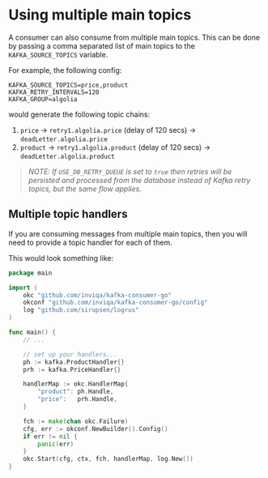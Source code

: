 # Using multiple main topics

A consumer can also consume from multiple main topics. This can be done by passing a comma separated list of main topics to the `KAFKA_SOURCE_TOPICS` variable.

For example, the following config:

```
KAFKA_SOURCE_TOPICS=price,product
KAFKA_RETRY_INTERVALS=120
KAFKA_GROUP=algolia
```

would generate the following topic chains:

1. `price` -> `retry1.algolia.price` (delay of 120 secs) -> `deadLetter.algolia.price`
1. `product` -> `retry1.algolia.product` (delay of 120 secs) -> `deadLetter.algolia.product`

>_NOTE: If `USE_DB_RETRY_QUEUE` is set to `true` then retries will be persisted and processed from the database instead of Kafka retry topics, but the same flow applies._

## Multiple topic handlers

If you are consuming messages from multiple main topics, then you will need to provide a topic handler for each of them.

This would look something like:

```go
package main

import (
	okc "github.com/inviqa/kafka-consumer-go"
	okconf "github.com/inviqa/kafka-consumer-go/config"
	log "github.com/sirupsen/logrus"
)

func main() {
	// ...

	// set up your handlers...
	ph := kafka.ProductHandler{}
	prh := kafka.PriceHandler{}

	handlerMap := okc.HandlerMap{
		"product": ph.Handle,
		"price":   prh.Handle,
	}

	fch := make(chan okc.Failure)
	cfg, err := okconf.NewBuilder().Config()
	if err != nil {
		panic(err)
    }
	okc.Start(cfg, ctx, fch, handlerMap, log.New())
}
```
